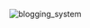 ![blogging_system](https://github.com/abdulrahmanabualmagd/blogging-system/assets/138934462/ba6117de-17cb-4324-bdb5-e4eb9fbed7b8)

